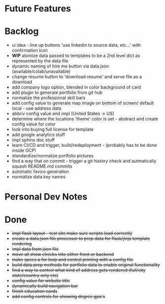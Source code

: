 # Future Features

# Backlog
* ui idea - line up buttons 'use linkedin to source data, etc...' with confirmation icon
* **WIP** atomize data passed to templates to be a 2nd level dict as represented by the data file
* dynamic naming of hire me button via data.json (available/colab/unavailable)
* change resume button to 'download resume' and serve file as a download
* add company logo option, blended in color background of card
* add plugin to generate portfolio from git hub
* normalize the professional skill bars
* add config value to generate map image on bottom of screen/ default local - use address data
* abbriv config value and impl (United States -> US)
* determine where the locations 'theme' color is set - abstract and create config value for color
* look into buying full license for template
* add google analytics stuff
* impl sphinx doc stuff
* learn CI/CD and trigger, build/redeployment - (probably has to be done inside GCP)
* standardize/normalize portfolio pictures
* find a way that on commit - trigger a git history check and autmatically squash README.md commits
* automatic favico generation
* normalize data key names

# Personal Dev Notes

# Done
* ~~impl flask layout - test site make sure scripts load correctly~~
* ~~create a data.json file processor to prep data for flask/jinja template rendering~~
* ~~impl data from json file~~
* ~~move all show checks into either front or backend~~
* ~~make specs a for loop and control printing with a config file~~
* ~~build data prep methods for portfolio data to enable original functionality~~
* ~~find a way to control what kind of address gets rendered (full/city state/country only etc)~~
* ~~config value for website title~~
* ~~dynamically build navigation bar~~
* ~~finish education cards~~
* ~~add config controls for showing degree gpa's~~